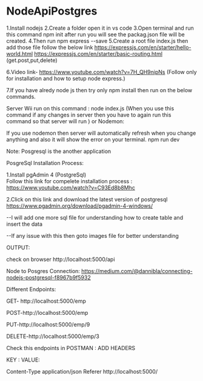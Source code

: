 # NodeApiPostgres

1.Install nodejs
2.Create a folder open it in vs code
3.Open terminal and run this command  npm init after run you will see the packag.json file will be created.
4.Then run npm express --save
5.Create a root file index.js then add those file follow the below link
https://expressjs.com/en/starter/hello-world.html
https://expressjs.com/en/starter/basic-routing.html  (get.post,put,delete)

6.Video link- https://www.youtube.com/watch?v=7H_QH9nipNs  (Follow only for installation and how to setup node express.)


7.If you have alredy node js then try only npm install then run on the below commands.

Server Wii run on this command :
 node index.js  (When you use this command if any changes in server then you have to again run this command so that server will run )
  or 
  Nodemon:

If you use nodemon then server will automatically refresh when you change anything and also it will show the error on your terminal.
 npm run dev

Note: Posgresql is the another application 

PosgreSql Installation Process:

1.Install pgAdmin 4 (PostgreSql)  
Follow this link for compelete installation process : https://www.youtube.com/watch?v=C93Ed8b8Mhc

2.Click on this link and download the latest version of postgresql
https://www.pgadmin.org/download/pgadmin-4-windows/

--I will add one more sql file for understanding how to create table and insert the data 

--If any issue with this then goto images file for  better understanding

OUTPUT:

check on browser http://localhost:5000/api

Node to Posgres Connection: 
https://medium.com/@dannibla/connecting-nodejs-postgresql-f8967b9f5932


Different Endpoints:

 GET- http://localhost:5000/emp

 POST-http://localhost:5000/emp

 PUT-http://localhost:5000/emp/9

 DELETE-http://localhost:5000/emp/3

 Check this endpoints in POSTMAN : ADD HEADERS

 KEY :             VALUE:

 Content-Type     application/json
 Referer          http://localhost:5000/

